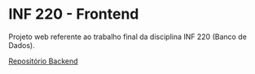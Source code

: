 # INF 220 - Frontend

Projeto web referente ao trabalho final da disciplina INF 220 (Banco de Dados).

[Repositório Backend](https://github.com/PhilipeFernandino/INF-220)
